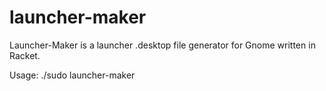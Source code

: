 # launcher-maker
Launcher-Maker is a launcher .desktop file generator for Gnome written in Racket.

Usage:
./sudo launcher-maker
